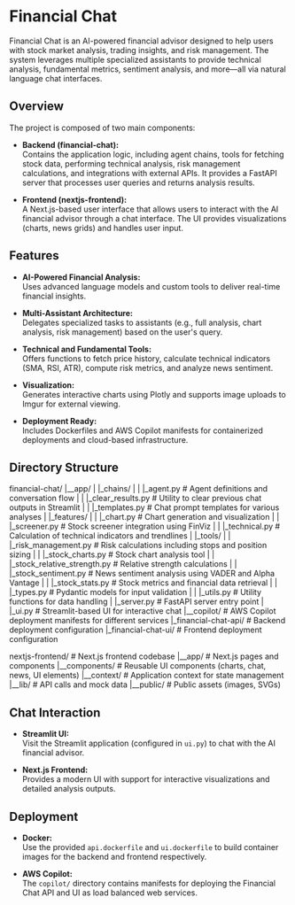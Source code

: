 # Financial Chat

Financial Chat is an AI-powered financial advisor designed to help users with stock market analysis, trading insights, and risk management. The system leverages multiple specialized assistants to provide technical analysis, fundamental metrics, sentiment analysis, and more—all via natural language chat interfaces.

## Overview

The project is composed of two main components:

- **Backend (financial-chat):**  
  Contains the application logic, including agent chains, tools for fetching stock data, performing technical analysis, risk management calculations, and integrations with external APIs. It provides a FastAPI server that processes user queries and returns analysis results.
  
- **Frontend (nextjs-frontend):**  
  A Next.js-based user interface that allows users to interact with the AI financial advisor through a chat interface. The UI provides visualizations (charts, news grids) and handles user input.

## Features

- **AI-Powered Financial Analysis:**  
  Uses advanced language models and custom tools to deliver real-time financial insights.
  
- **Multi-Assistant Architecture:**  
  Delegates specialized tasks to assistants (e.g., full analysis, chart analysis, risk management) based on the user's query.
  
- **Technical and Fundamental Tools:**  
  Offers functions to fetch price history, calculate technical indicators (SMA, RSI, ATR), compute risk metrics, and analyze news sentiment.
  
- **Visualization:**  
  Generates interactive charts using Plotly and supports image uploads to Imgur for external viewing.
  
- **Deployment Ready:**  
  Includes Dockerfiles and AWS Copilot manifests for containerized deployments and cloud-based infrastructure.

## Directory Structure

financial-chat/
|__app/
|   |_chains/
|   |  |_agent.py            # Agent definitions and conversation flow
|   |  |_clear_results.py    # Utility to clear previous chat outputs in Streamlit
|   |  |_templates.py        # Chat prompt templates for various analyses
|   |_features/
|   |  |_chart.py            # Chart generation and visualization
|   |  |_screener.py         # Stock screener integration using FinViz
|   |  |_technical.py        # Calculation of technical indicators and trendlines
|   |_tools/
|   |  |_risk_management.py      # Risk calculations including stops and position sizing
|   |  |_stock_charts.py         # Stock chart analysis tool
|   |  |_stock_relative_strength.py  # Relative strength calculations
|   |  |_stock_sentiment.py      # News sentiment analysis using VADER and Alpha Vantage
|   |  |_stock_stats.py          # Stock metrics and financial data retrieval
|   |  |_types.py                # Pydantic models for input validation
|   |  |_utils.py                # Utility functions for data handling
|   |_server.py            # FastAPI server entry point
|   |_ui.py                # Streamlit-based UI for interactive chat
|__copilot/                # AWS Copilot deployment manifests for different services
    |_financial-chat-api/   # Backend deployment configuration
    |_financial-chat-ui/    # Frontend deployment configuration

nextjs-frontend/        # Next.js frontend codebase
|__app/                 # Next.js pages and components
|__components/          # Reusable UI components (charts, chat, news, UI elements)
|__context/             # Application context for state management
|__lib/                 # API calls and mock data
|__public/              # Public assets (images, SVGs)

## Chat Interaction

- **Streamlit UI:**  
  Visit the Streamlit application (configured in `ui.py`) to chat with the AI financial advisor.

- **Next.js Frontend:**  
  Provides a modern UI with support for interactive visualizations and detailed analysis outputs.

## Deployment

- **Docker:**  
  Use the provided `api.dockerfile` and `ui.dockerfile` to build container images for the backend and frontend respectively.

- **AWS Copilot:**  
  The `copilot/` directory contains manifests for deploying the Financial Chat API and UI as load balanced web services.

